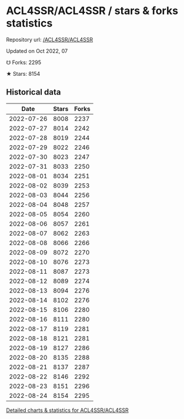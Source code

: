 # ACL4SSR/ACL4SSR / stars & forks statistics

Repository url: [/ACL4SSR/ACL4SSR](https://github.com/ACL4SSR/ACL4SSR)

Updated on Oct 2022, 07

☋ Forks: 2295

★ Stars: 8154

## Historical data
| Date | Stars | Forks |
|------|-------|-------|
| 2022-07-26 | 8008 | 2237 | 
| 2022-07-27 | 8014 | 2242 | 
| 2022-07-28 | 8019 | 2244 | 
| 2022-07-29 | 8022 | 2246 | 
| 2022-07-30 | 8023 | 2247 | 
| 2022-07-31 | 8033 | 2250 | 
| 2022-08-01 | 8034 | 2251 | 
| 2022-08-02 | 8039 | 2253 | 
| 2022-08-03 | 8044 | 2256 | 
| 2022-08-04 | 8048 | 2257 | 
| 2022-08-05 | 8054 | 2260 | 
| 2022-08-06 | 8057 | 2261 | 
| 2022-08-07 | 8062 | 2263 | 
| 2022-08-08 | 8066 | 2266 | 
| 2022-08-09 | 8072 | 2270 | 
| 2022-08-10 | 8076 | 2273 | 
| 2022-08-11 | 8087 | 2273 | 
| 2022-08-12 | 8089 | 2274 | 
| 2022-08-13 | 8094 | 2276 | 
| 2022-08-14 | 8102 | 2276 | 
| 2022-08-15 | 8106 | 2280 | 
| 2022-08-16 | 8111 | 2280 | 
| 2022-08-17 | 8119 | 2281 | 
| 2022-08-18 | 8121 | 2281 | 
| 2022-08-19 | 8127 | 2286 | 
| 2022-08-20 | 8135 | 2288 | 
| 2022-08-21 | 8137 | 2287 | 
| 2022-08-22 | 8146 | 2292 | 
| 2022-08-23 | 8151 | 2296 | 
| 2022-08-24 | 8154 | 2295 | 


[Detailed charts & statistics for ACL4SSR/ACL4SSR](https://reviewgithub.com/rep/ACL4SSR/ACL4SSR)
